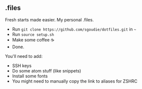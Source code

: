 ## .files
Fresh starts made easier. My personal .files.

- Run `git clone https://github.com/sgoudie/dotfiles.git` in `~`
- Run `source setup.sh`
- Make some coffee ☕️
- Done.

You'll need to add:
- SSH keys
- Do some atom stuff (like snippets)
- Install some fonts
- You might need to manually copy the link to aliases for ZSHRC
